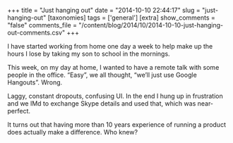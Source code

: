 +++
title = "Just hanging out"
date = "2014-10-10 22:44:17"
slug = "just-hanging-out"
[taxonomies]
tags = ['general']
[extra]
show_comments = "false"
comments_file = "/content/blog/2014/10/2014-10-10-just-hanging-out-comments.csv"
+++

I have started working from home one day a week to help make up the hours I lose by taking my son to school in the mornings.

This week, on my day at home, I wanted to have a remote talk with some people in the office. “Easy”, we all thought, “we’ll just use Google Hangouts”. Wrong.

Laggy, constant dropouts, confusing UI. In the end I hung up in frustration and we IMd to exchange Skype details and used that, which was near-perfect.

It turns out that having more than 10 years experience of running a product does actually make a difference. Who knew?
